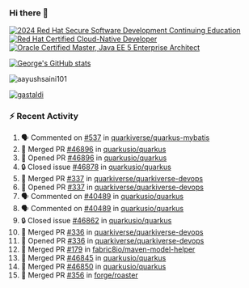 ### Hi there 👋

<!--START_SECTION:badges-->
[![2024 Red Hat Secure Software Development Continuing Education](https://images.credly.com/size/110x110/images/36a76b78-c5bf-45cf-ac2c-48c3825260c7/blob)](http://www.credly.com/badges/c86e9a17-d2c3-4554-b890-7d0521710eb6 "2024 Red Hat Secure Software Development Continuing Education")
[![Red Hat Certified Cloud-Native Developer](https://images.credly.com/size/110x110/images/12ef4e4e-3d8d-4caf-9ab1-858c5bcb9619/image.png)](http://www.credly.com/badges/b6402e31-0894-48e6-b488-e2e551dcc809 "Red Hat Certified Cloud-Native Developer")
[![Oracle Certified Master, Java EE 5 Enterprise Architect](https://images.credly.com/size/110x110/images/1fa3549c-674c-4779-b3d6-d7d64eac2c23/Oracle-Certification-badge_OC-Master.png)](http://www.credly.com/badges/2565574e-b81d-410e-ab7d-24666ddcbe00 "Oracle Certified Master, Java EE 5 Enterprise Architect")
<!--END_SECTION:badges-->

[![George's GitHub stats](https://github-readme-stats.vercel.app/api?username=gastaldi&show=reviews,prs_merged&hide=contribs,prs&theme=transparent&show_icons=true)](https://github.com/anuraghazra/github-readme-stats)

<p align="left"> <img src="https://komarev.com/ghpvc/?username=gastaldi&label=Profile%20views&color=0e75b6&style=for-the-badge" alt="aayushsaini101" /> </p>

<p align="left"> <a href="https://github.com/ryo-ma/github-profile-trophy"><img src="https://github-profile-trophy.vercel.app/?username=gastaldi" alt="gastaldi" /></a> </p>

### :zap: Recent Activity

<!--START_SECTION:activity-->
1. 🗣 Commented on [#537](https://github.com/quarkiverse/quarkus-mybatis/pull/537#issuecomment-2740149404) in [quarkiverse/quarkus-mybatis](https://github.com/quarkiverse/quarkus-mybatis)
2. 🎉 Merged PR [#46896](https://github.com/quarkusio/quarkus/pull/46896) in [quarkusio/quarkus](https://github.com/quarkusio/quarkus)
3. 💪 Opened PR [#46896](https://github.com/quarkusio/quarkus/pull/46896) in [quarkusio/quarkus](https://github.com/quarkusio/quarkus)
4. 🔒 Closed issue [#46878](https://github.com/quarkusio/quarkus/issues/46878) in [quarkusio/quarkus](https://github.com/quarkusio/quarkus)
5. 🎉 Merged PR [#337](https://github.com/quarkiverse/quarkiverse-devops/pull/337) in [quarkiverse/quarkiverse-devops](https://github.com/quarkiverse/quarkiverse-devops)
6. 💪 Opened PR [#337](https://github.com/quarkiverse/quarkiverse-devops/pull/337) in [quarkiverse/quarkiverse-devops](https://github.com/quarkiverse/quarkiverse-devops)
7. 🗣 Commented on [#40489](https://github.com/quarkusio/quarkus/issues/40489#issuecomment-2733616659) in [quarkusio/quarkus](https://github.com/quarkusio/quarkus)
8. 🗣 Commented on [#40489](https://github.com/quarkusio/quarkus/issues/40489#issuecomment-2733591227) in [quarkusio/quarkus](https://github.com/quarkusio/quarkus)
9. 🔒 Closed issue [#46862](https://github.com/quarkusio/quarkus/issues/46862) in [quarkusio/quarkus](https://github.com/quarkusio/quarkus)
10. 🎉 Merged PR [#336](https://github.com/quarkiverse/quarkiverse-devops/pull/336) in [quarkiverse/quarkiverse-devops](https://github.com/quarkiverse/quarkiverse-devops)
11. 💪 Opened PR [#336](https://github.com/quarkiverse/quarkiverse-devops/pull/336) in [quarkiverse/quarkiverse-devops](https://github.com/quarkiverse/quarkiverse-devops)
12. 🎉 Merged PR [#179](https://github.com/fabric8io/maven-model-helper/pull/179) in [fabric8io/maven-model-helper](https://github.com/fabric8io/maven-model-helper)
13. 🎉 Merged PR [#46845](https://github.com/quarkusio/quarkus/pull/46845) in [quarkusio/quarkus](https://github.com/quarkusio/quarkus)
14. 🎉 Merged PR [#46850](https://github.com/quarkusio/quarkus/pull/46850) in [quarkusio/quarkus](https://github.com/quarkusio/quarkus)
15. 🎉 Merged PR [#356](https://github.com/forge/roaster/pull/356) in [forge/roaster](https://github.com/forge/roaster)
<!--END_SECTION:activity-->
